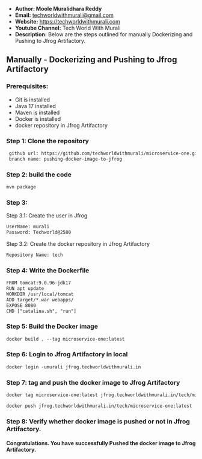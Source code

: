 + <b>Author: Moole Muralidhara Reddy</b></br>
+ <b>Email:</b> techworldwithmurali@gmail.com</br>
+ <b>Website:</b> https://techworldwithmurali.com </br>
+ <b>Youtube Channel:</b> Tech World With Murali</br>
+ <b>Description:</b> Below are the steps outlined for manually Dockerizing and Pushing to Jfrog Artifactory.</br>

## Manually - Dockerizing and Pushing to Jfrog Artifactory

### Prerequisites:
+ Git is installed
+ Java 17 installed
+ Maven is installed
+ Docker is installed
+ docker repository in Jfrog Artifactory

### Step 1: Clone the repository
  
```xml
 github url: https://github.com/techworldwithmurali/microservice-one.git
 branch name: pushing-docker-image-to-jfrog
```
### Step 2: build the code
```xml
mvn package
```
### Step 3:
Step 3.1: Create the user in Jfrog
```xml
UserName: murali
Password: Techworld@2580
```
Step 3.2: Create the docker repository in Jfrog Artifactory
```xml
Repository Name: tech
```
### Step 4: Write the Dockerfile
```xml
FROM tomcat:9.0.96-jdk17
RUN apt update
WORKDIR /usr/local/tomcat
ADD target/*.war webapps/
EXPOSE 8080
CMD ["catalina.sh", "run"]
```

### Step 5: Build the Docker image
```xml
docker build . --tag microservice-one:latest
```
### Step 6: Login to Jfrog Artifactory in local
```xml
docker login -umurali jfrog.techworldwithmurali.in
```
### Step 7: tag and push the docker image to Jfrog Artifactory
```xml
docker tag microservice-one:latest jfrog.techworldwithmurali.in/tech/microservice-one:latest

docker push jfrog.techworldwithmurali.in/tech/microservice-one:latest
```

### Step 8: Verify whether docker image is pushed or not in Jfrog Artifactory.


#### Congratulations. You have successfully Pushed the docker image to Jfrog Artifactory.
